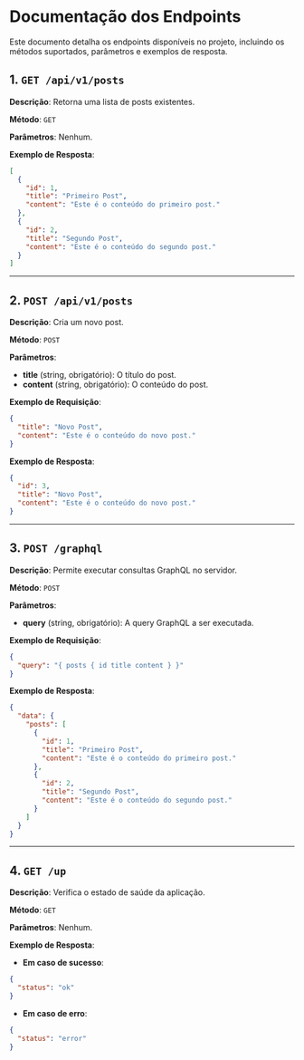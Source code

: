 # Documentação dos Endpoints

Este documento detalha os endpoints disponíveis no projeto, incluindo os métodos suportados, parâmetros e exemplos de resposta.

## 1. `GET /api/v1/posts`

**Descrição**: Retorna uma lista de posts existentes.

**Método**: `GET`

**Parâmetros**: Nenhum.

**Exemplo de Resposta**:
```json
[
  {
    "id": 1,
    "title": "Primeiro Post",
    "content": "Este é o conteúdo do primeiro post."
  },
  {
    "id": 2,
    "title": "Segundo Post",
    "content": "Este é o conteúdo do segundo post."
  }
]
```

---

## 2. `POST /api/v1/posts`

**Descrição**: Cria um novo post.

**Método**: `POST`

**Parâmetros**:
- **title** (string, obrigatório): O título do post.
- **content** (string, obrigatório): O conteúdo do post.

**Exemplo de Requisição**:
```json
{
  "title": "Novo Post",
  "content": "Este é o conteúdo do novo post."
}
```

**Exemplo de Resposta**:
```json
{
  "id": 3,
  "title": "Novo Post",
  "content": "Este é o conteúdo do novo post."
}
```

---

## 3. `POST /graphql`

**Descrição**: Permite executar consultas GraphQL no servidor.

**Método**: `POST`

**Parâmetros**:
- **query** (string, obrigatório): A query GraphQL a ser executada.

**Exemplo de Requisição**:
```json
{
  "query": "{ posts { id title content } }"
}
```

**Exemplo de Resposta**:
```json
{
  "data": {
    "posts": [
      {
        "id": 1,
        "title": "Primeiro Post",
        "content": "Este é o conteúdo do primeiro post."
      },
      {
        "id": 2,
        "title": "Segundo Post",
        "content": "Este é o conteúdo do segundo post."
      }
    ]
  }
}
```

---

## 4. `GET /up`

**Descrição**: Verifica o estado de saúde da aplicação.

**Método**: `GET`

**Parâmetros**: Nenhum.

**Exemplo de Resposta**:
- **Em caso de sucesso**:
```json
{
  "status": "ok"
}
```
- **Em caso de erro**:
```json
{
  "status": "error"
}
```


